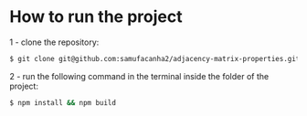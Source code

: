 # How to run the project

1 - clone the repository:

```bash
$ git clone git@github.com:samufacanha2/adjacency-matrix-properties.git
```

2 - run the following command in the terminal inside the folder of the project:

```bash
$ npm install && npm build
```
